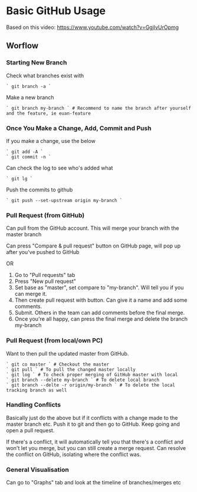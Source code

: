 # Basic GitHub Usage

Based on this video: https://www.youtube.com/watch?v=GgjIvUrOpmg

## Worflow

### Starting New Branch

Check what branches exist with
	
	` git branch -a `



Make a new branch

	` git branch my-branch ` # Recommend to name the branch after yourself and the feature, ie euan-feature





### Once You Make a Change, Add, Commit and Push

If you make a change, use the below

	` git add -A `
	` git commit -n `



Can check the log to see who's added what

	` git lg `



Push the commits to github

	` git push --set-upstream origin my-branch `





### Pull Request (from GitHub)

Can pull from the GitHub account. This will merge your branch with the master branch

Can press "Compare & pull request" button on GitHub page, will pop up after you've pushed to GitHub 

OR 

1. Go to "Pull requests" tab
2. Press "New pull request"
3. Set base as "master", set compare to "my-branch". Will tell you if you can merge it. 
4. Then create pull request with button. Can give it a name and add some comments.
5. Submit. Others in the team can add comments before the final merge. 
6. Once you're all happy, can press the final merge and delete the branch my-branch





### Pull Request (from local/own PC)

Want to then pull the updated master from GitHub.

	` git co master ` # Checkout the master 
	` git pull ` # To pull the changed master locally
	` git log ` # To check proper merging of GitHub master with local
	` git branch --delete my-branch ` # To delete local branch
	` git branch --delte -r origin/my-branch ` # To delete the local tracking branch as well





### Handling Conflicts

Basically just do the above but if it conflicts with a change made to the master branch etc. Push it to git and then go to GitHub. Keep going and open a pull request.

If there's a conflict, it will automatically tell you that there's a conflict and won't let you merge, but you can still create a merge request. Can resolve the conflict on GitHub, isolating where the conflict was. 






### General Visualisation

Can go to "Graphs" tab and look at the timeline of branches/merges etc
